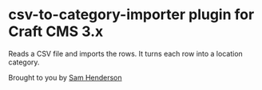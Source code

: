 # csv-to-category-importer plugin for Craft CMS 3.x

Reads a CSV file and imports the rows. It turns each row into a location category.

Brought to you by [Sam Henderson](http://samhenderson.xyz/)
